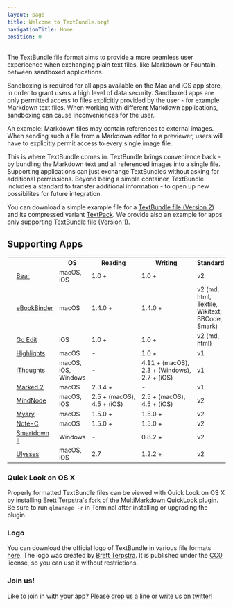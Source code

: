 ```yaml
---
layout: page
title: Welcome to TextBundle.org!
navigationTitle: Home
position: 0
---
```

The TextBundle file format aims to provide a more seamless user expericence when exchanging plain text files, like Markdown or Fountain, between sandboxed applications.

Sandboxing is required for all apps available on the Mac and iOS app store, in order to grant users a high level of data security. Sandboxed apps are only permitted access to files explicitly provided by the user - for example Markdown text files. When working with different Markdown applications, sandboxing can cause inconveniences for the user.

An example: Markdown files may contain references to external images. When sending such a file from a Markdown editor to a previewer, users will have to explicitly permit access to every single image file.

This is where TextBundle comes in. TextBundle brings convenience back - by bundling the Markdown text and all referenced images into a single file. Supporting applications can just exchange TextBundles without asking for additional permissions. Beyond being a simple container, TextBundle includes a standard to transfer additional information - to open up new possibilites for future integration.

You can download a simple example file for a [TextBundle file (Version 2)][2] and its compressed variant [TextPack][3]. We provide also an example for apps only supporting [TextBundle file (Version 1)][1].

## Supporting Apps

<table class="apps">
    <tr>
        <th colspan='2'></th>
       <th>OS</th>
        <th class="appreading">Reading</th>
        <th class="appwriting">Writing</th>
        <th class="appstandard">Standard</th>
    </tr>
    <tr>
        <td class="appicon"><a href='http://bear-writer.com/'><img src='images/apps/bear.png' /></a></td>
        <td class="appname"><a href='http://bear-writer.com/'>Bear</a></td>
       <td class="appos">macOS, iOS</td>
        <td class="appreading">1.0 +</td>
        <td class="appwriting">1.0 +</td>
        <td class="appstandard">v2</td>
    </tr>
	<tr>
        <td class="appicon"><a href='https://xelaton.com/index.php?lang=en&rubrik=Applications--eBookBinder'><img src='images/apps/ebookbinder.png' /></a></td>
        <td class="appname"><a href='https://xelaton.com/index.php?lang=en&rubrik=Applications--eBookBinder'>eBookBinder</a></td>
       <td class="appos">macOS</td>
        <td class="appreading">1.4.0 +</td>
        <td class="appwriting">1.4.0 +</td>
        <td class="appstandard">v2 (md, html, Textile, Wikitext, BBCode, Smark)</td>
    </tr>
    <tr class="app">
        <td class="appicon"><a href='http://basilsalad.com/ios/go-edit/'><img src='images/apps/goedit.png' /></a></td>
        <td class="appname"><a href='http://basilsalad.com/ios/go-edit/'>Go Edit</a></td>
        <td class="appos">iOS</td>
        <td class="appreading">1.0 +</td>
        <td class="appwriting">1.0 +</td>
		<td class="appstandard">v2 (md, html)</td>		
    </tr>
    <tr class="app">
        <td class="appicon"><a href='http://www.highlightsapp.net'><img src='images/apps/highlights.png' /></a></td>
        <td class="appname"><a href='http://www.highlightsapp.net'>Highlights</a></td>
       <td class="appos">macOS</td>
        <td class="appreading">-</td>
        <td class="appwriting">1.0 +</td>
        <td class="appstandard">v1</td>     
    </tr>
    <tr class="app">
        <td class="appicon"><a href='http://www.toketaware.com/'><img src='images/apps/ithoughts.png' /></a></td>
        <td class="appname"><a href='http://www.toketaware.com/'>iThoughts</a></td>
       <td class="appos">macOS, iOS, Windows</td>
        <td class="appreading">-</td>
        <td class="appwriting">4.11&nbsp;+&nbsp;(macOS), 2.3&nbsp;+&nbsp;(Windows), 2.7&nbsp;+&nbsp;(iOS)</td>
		<td class="appstandard">v1</td>		
    </tr>
    <tr>
        <td class="appicon"><a href='http://www.marked2app.com'><img src='images/apps/marked2.png' /></a></td>
        <td class="appname"><a href='http://www.marked2app.com'>Marked 2</a></td>
       <td class="appos">macOS</td>
        <td class="appreading">2.3.4 +</td>
        <td class="appwriting">-</td>
        <td class="appstandard">v1</td>
    </tr>
    <tr>
        <td class="appicon"><a href='http://www.mindnode.com'><img src='images/apps/mindnode.png' /></a></td>
        <td class="appname"><a href='http://www.mindnode.com'>MindNode</a></td>
       <td class="appos">macOS, iOS</td>
        <td class="appreading">2.5&nbsp;+&nbsp;(macOS), 4.5&nbsp;+&nbsp;(iOS)</td>
        <td class="appwriting">2.5&nbsp;+&nbsp;(macOS), 4.5&nbsp;+&nbsp;(iOS)</td>
        <td class="appstandard">v2</td>
    </tr>
    <tr class="app">
        <td class="appicon"><a href='http://xelaton.com/index.php?lang=en&rubrik=Applications--Myary'><img src='images/apps/myary.png' /></a></td>
        <td class="appname"><a href='http://xelaton.com/index.php?lang=en&rubrik=Applications--Myary'>Myary</a></td>
        <td class="appos">macOS</td>
        <td class="appreading">1.5.0 +</td>
        <td class="appwriting">1.5.0 +</td>
		<td class="appstandard">v2</td>		
    </tr>
    <tr class="app">
        <td class="appicon"><a href='http://xelaton.com/index.php?lang=en&rubrik=Applications--Note-C'><img src='images/apps/note-c.png' /></a></td>
        <td class="appname"><a href='http://xelaton.com/index.php?lang=en&rubrik=Applications--Note-C'>Note-C</a></td>
        <td class="appos">macOS</td>
        <td class="appreading">1.5.0 +</td>
        <td class="appwriting">1.5.0 +</td>
		<td class="appstandard">v2</td>		
    </tr>
    <tr class="app">
        <td class="appicon"><a href='http://www.aflava.com'><img src='images/apps/smartdown.png' /></a></td>
        <td class="appname"><a href='http://www.aflava.com'>Smartdown II</a></td>
       <td class="appos">Windows</td>
        <td class="appreading">-</td>
        <td class="appwriting">0.8.2 +</td>
		<td class="appstandard">v2</td>		
    </tr>
    <tr class="app">
        <td class="appicon"><a href='http://www.ulyssesapp.com'><img src='images/apps/ulysses.png' /></a></td>
        <td class="appname"><a href='http://www.ulyssesapp.com'>Ulysses</a></td>
       <td class="appos">macOS, iOS</td>
        <td class="appreading">2.7</td>
        <td class="appwriting">1.2.2 +</td>
        <td class="appstandard">v2</td>     
    </tr>
</table>


### Quick Look on OS X
Properly formatted TextBundle files can be viewed with Quick Look on OS X by installing [Brett Terpstra's fork of the MultiMarkdown QuickLook plugin][6]. Be sure to run `qlmanage -r` in Terminal after installing or upgrading the plugin.


### Logo
You can download the official logo of TextBundle in various file formats [here](downloads/textbundle-logo.zip). The logo was created by [Brett Terpstra][7]. It is published under the [CC0](https://creativecommons.org/publicdomain/zero/1.0/) license, so you can use it without restrictions.


### Join us!
Like to join in with your app? Please [drop us a line][4] or write us on [twitter][5]!

[1]:    /downloads/example-bundle-v1.zip
[2]:    /downloads/example-bundle-v2.zip
[3]:    /downloads/example.textpack
[4]:    mailto:info@textbundle.org
[5]:    https://twitter.com/txtbndl
[6]:    http://brettterpstra.com/2015/06/03/mmd-quicklook-1-dot-2-with-textbundle-support/
[7]:	http://brettterpstra.com/
